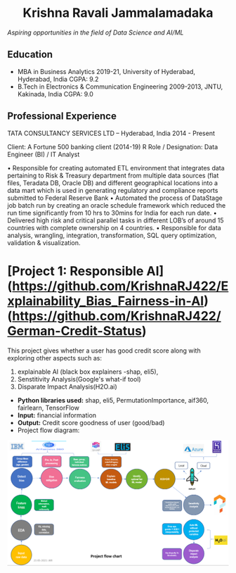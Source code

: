 # <center>Krishna Ravali Jammalamadaka</center>
*Aspiring opportunities in the field of Data Science and AI/ML*

## Education
* MBA in Business Analytics 2019-21, University of Hyderabad, Hyderabad, India CGPA: 9.2
* B.Tech in Electronics & Communication Engineering 2009-2013, JNTU, Kakinada, India CGPA: 9.0

## Professional Experience
TATA CONSULTANCY SERVICES LTD – Hyderabad, India                                                                                                                  2014 - Present 

Client: A Fortune 500 banking client (2014-19) R
Role / Designation: Data Engineer (BI) / IT Analyst 

• Responsible for creating automated ETL environment that integrates data pertaining to Risk & Treasury department 
from multiple data sources (flat files, Teradata DB, Oracle DB) and different geographical locations into a data 
mart which is used in generating regulatory and compliance reports submitted to Federal Reserve Bank
• Automated the process of DataStage job batch run by creating an oracle schedule framework which reduced the run 
time significantly from 10 hrs to 30mins for India for each run date.
• Delivered high risk and critical parallel tasks in different LOB’s of around 15 countries with complete ownership 
on 4 countries.
• Responsible for data analysis, wrangling, integration, transformation, SQL query optimization, validation & 
visualization.

# [Project 1: Responsible AI] (https://github.com/KrishnaRJ422/Explainability_Bias_Fairness-in-AI) (https://github.com/KrishnaRJ422/German-Credit-Status)

This project gives whether a user has good credit score along with exploring other aspects such as:
1) explainable AI (black box explainers -shap, eli5), 
2) Senstitivity Analysis(Google's what-if tool)
3) Disparate Impact Analysis(H2O.ai)

* **Python libraries used:** shap, eli5, PermutationImportance, aif360, fairlearn, TensorFlow
* **Input:** financial information
* **Output:** Credit score goodness of user (good/bad)
* Project flow diagram:

![project flow diagram]( https://github.com/KrishnaRJ422/Explainability_Bias_Fairness-in-AI/blob/main/project_flow_diagram.png
"flow diagram")


